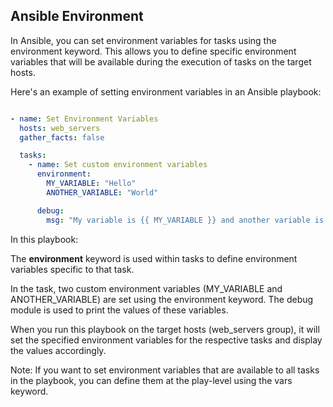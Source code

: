 ## Ansible Environment
In Ansible, you can set environment variables for tasks using the environment keyword. This allows you to define specific environment variables that will be available during the execution of tasks on the target hosts.

Here's an example of setting environment variables in an Ansible playbook:

```yaml

- name: Set Environment Variables
  hosts: web_servers
  gather_facts: false

  tasks:
    - name: Set custom environment variables
      environment:
        MY_VARIABLE: "Hello"
        ANOTHER_VARIABLE: "World"

      debug:
        msg: "My variable is {{ MY_VARIABLE }} and another variable is {{ ANOTHER_VARIABLE }}"
```

In this playbook:

The <b>environment</b> keyword is used within tasks to define environment variables specific to that task.

In the task, two custom environment variables (MY_VARIABLE and ANOTHER_VARIABLE) are set using the environment keyword. The debug module is used to print the values of these variables.

When you run this playbook on the target hosts (web_servers group), it will set the specified environment variables for the respective tasks and display the values accordingly.

Note: If you want to set environment variables that are available to all tasks in the playbook, you can define them at the play-level using the vars keyword.
